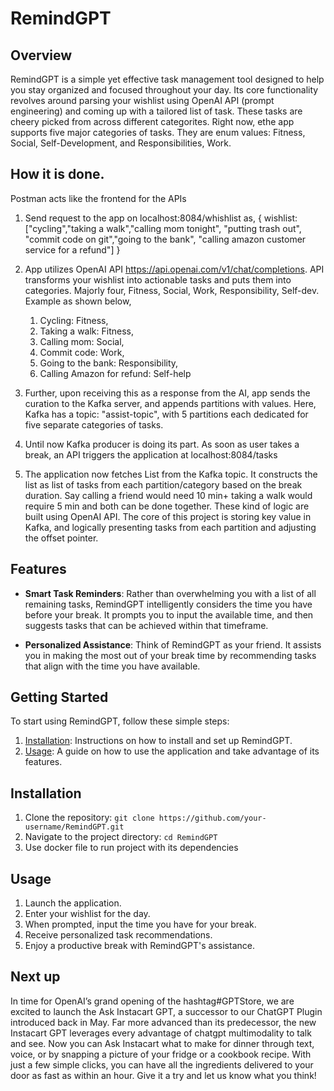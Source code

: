 # RemindGPT

## Overview
RemindGPT is a simple yet effective task management tool designed to help you stay organized and focused throughout your day. Its core functionality revolves around parsing your wishlist using OpenAI API (prompt engineering) and coming up with a tailored list of task. These tasks are cheery picked from across different categorites. Right now, ethe app supports five major categories of tasks. They are enum values: Fitness, Social, Self-Development, and Responsibilities, Work.

## How it is done.
Postman acts like the frontend for the APIs
1) Send request to the app on localhost:8084/whishlist as,
   {
wishlist:["cycling","taking a walk","calling mom tonight", "putting trash out", "commit code on git","going to the bank", "calling amazon customer service for a refund"]
   }
3) App utilizes OpenAI API https://api.openai.com/v1/chat/completions. API transforms your wishlist into actionable tasks and puts them into categories. Majorly four, Fitness, Social, Work, Responsibility, Self-dev. Example as shown below,
   1) Cycling: Fitness,
   2) Taking a walk: Fitness,
   3) Calling mom: Social,
   4) Commit code: Work,
   5) Going to the bank: Responsibility,
   6) Calling Amazon for refund: Self-help
   
4) Further, upon receiving this as a response from the AI, app sends the curation to the Kafka server, and appends partitions with values. Here, Kafka has a topic: "assist-topic", with 5 partitions each dedicated for five separate categories of tasks.
5) Until now Kafka producer is doing its part. As soon as user takes a break, an API triggers the application at localhost:8084/tasks
6) The application now fetches List<Tasks> from the Kafka topic. It constructs the list as list of tasks from each partition/category based on the break duration. Say calling a friend would need 10 min+ taking a walk would require 5 min and both can be done together. These kind of logic are built using OpenAI API. The core of this project is storing key value in Kafka, and logically presenting tasks from each partition and adjusting the offset pointer.

## Features
- **Smart Task Reminders**: Rather than overwhelming you with a list of all remaining tasks, RemindGPT intelligently considers the time you have before your break. It prompts you to input the available time, and then suggests tasks that can be achieved within that timeframe.

- **Personalized Assistance**: Think of RemindGPT as your friend. It assists you in making the most out of your break time by recommending tasks that align with the time you have available.

## Getting Started
To start using RemindGPT, follow these simple steps:
1. [Installation](#installation): Instructions on how to install and set up RemindGPT.
2. [Usage](#usage): A guide on how to use the application and take advantage of its features.

## Installation
1. Clone the repository: `git clone https://github.com/your-username/RemindGPT.git`
2. Navigate to the project directory: `cd RemindGPT`
3. Use docker file to run project with its dependencies

## Usage
1. Launch the application.
2. Enter your wishlist for the day.
3. When prompted, input the time you have for your break.
4. Receive personalized task recommendations.
5. Enjoy a productive break with RemindGPT's assistance.

## Next up
In time for OpenAI’s grand opening of the hashtag#GPTStore, we are excited to launch the Ask Instacart GPT, a successor to our ChatGPT Plugin introduced back in May. Far more advanced than its predecessor, the new Instacart GPT leverages every advantage of chatgpt multimodality to talk and see. Now you can Ask Instacart what to make for dinner through text, voice, or by snapping a picture of your fridge or a cookbook recipe. With just a few simple clicks, you can have all the ingredients delivered to your door as fast as within an hour. Give it a try and let us know what you think!


